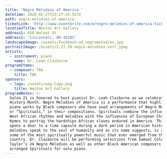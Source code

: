 ```yaml
---
title: 'Negro Melodies of America '
datetime: 2020-02-27T23:27:33.557Z
path: negro-melodies-of-america
ticketLink: 'http://www.eventbrite.com/e/negro-melodies-of-america-tickets-70347245505'
locationTitle: Weston Art Gallery
address1: 650 Walnut St
address2: 'Cincinnati, OH 45202'
landscapeImage: /assets/facebook-ad_negromelodies.jpg
portraitImage: /assets/2.27.20-negro-melodies-vert.jpeg
artists:
  - instrument: piano
    name: Dr. Leah Claiborne
programItems:
  - composer: TBA
    title: TBA
sponsors:
  - logo: /assets/wag-logo.png
    title: Weston Art Gallery
programNotes: >-
  Salon 21 is honored to host pianist Dr. Leah Claiborne as we celebrate Black
  History Month. Negro Melodies of America is a performance that highlights
  piano works by Black composers who have used arrangements of Negro Melodies,
  or “Spirituals,” in their compositions. Spirituals combine the influences of
  West African rhythms and melodies with the influences of European Christian
  Hymns to portray the hardships African slaves endured in America. This genre
  opens a door to a time capsule during a dark period in American history. These
  melodies speak to the soul of humanity and as its name suggests, is arguably
  some of the most spiritually powerful music that ever emerged from this
  country. Dr. Claiborne will be performing selections from Samuel Coleridge
  Taylor’s 24 Negro Melodies as well as other Black American composers who have
  arranged Spirituals for solo piano.
---
```



